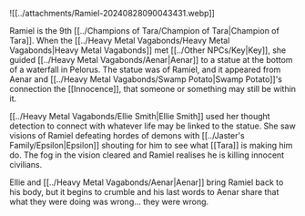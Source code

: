 ![[../attachments/Ramiel-20240828090043431.webp]]

Ramiel is the 9th [[../Champions of Tara/Champion of Tara|Champion of Tara]]. When the [[../Heavy Metal Vagabonds/Heavy Metal Vagabonds|Heavy Metal Vagabonds]] met [[../Other NPCs/Key|Key]], she guided [[../Heavy Metal Vagabonds/Aenar|Aenar]] to a statue at the bottom of a waterfall in Pelorus. The statue was of Ramiel, and it appeared from Aenar and [[../Heavy Metal Vagabonds/Swamp Potato|Swamp Potato]]'s connection the [[Innocence]], that someone or something may still be  within it. 

[[../Heavy Metal Vagabonds/Ellie Smith|Ellie Smith]] used her thought detection to connect with whatever life may be linked to the statue. She saw visions of Ramiel defeating hordes of demons with [[../Jaster's Family/Epsilon|Epsilon]] shouting for him to see what [[Tara]] is making him do. The fog in the vision cleared and Ramiel realises he is killing innocent civilians. 

Ellie and [[../Heavy Metal Vagabonds/Aenar|Aenar]] bring Ramiel back to his body, but it begins to crumble and his last words to Aenar share that what they were doing was wrong... they were wrong. 